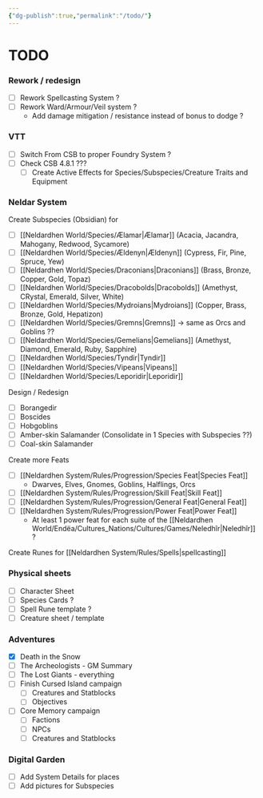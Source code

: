 ```yaml
---
{"dg-publish":true,"permalink":"/todo/"}
---
```


# TODO

### Rework / redesign
- [ ] Rework Spellcasting System ?
- [ ] Rework Ward/Armour/Veil system ?
	- Add damage mitigation / resistance instead of bonus to dodge ?

### VTT
- [ ]  Switch From CSB to proper Foundry System ?
- [ ] Check CSB 4.8.1 ???
	- [ ] Create Active Effects for Species/Subspecies/Creature Traits and Equipment

### Neldar System
Create Subspecies (Obsidian) for
- [ ]  [[Neldardhen World/Species/Ælamar\|Ælamar]] (Acacia, Jacandra, Mahogany, Redwood, Sycamore)
- [ ] [[Neldardhen World/Species/Ældenyn\|Ældenyn]] (Cypress, Fir, Pine, Spruce, Yew)
- [ ] [[Neldardhen World/Species/Draconians\|Draconians]] (Brass, Bronze, Copper, Gold, Topaz)
- [ ] [[Neldardhen World/Species/Dracobolds\|Dracobolds]] (Amethyst, CRystal, Emerald, Silver, White)
- [ ] [[Neldardhen World/Species/Mydroians\|Mydroians]] (Copper, Brass, Bronze, Gold, Hepatizon)
- [ ] [[Neldardhen World/Species/Gremns\|Gremns]] -> same as Orcs and Goblins ??
- [ ] [[Neldardhen World/Species/Gemelians\|Gemelians]] (Amethyst, Diamond, Emerald, Ruby, Sapphire)
- [ ] [[Neldardhen World/Species/Tyndir\|Tyndir]]
- [ ] [[Neldardhen World/Species/Vipeans\|Vipeans]]
- [ ] [[Neldardhen World/Species/Leporidir\|Leporidir]]

Design / Redesign
- [ ] Borangedir
- [ ] Boscides
- [ ] Hobgoblins
- [ ] Amber-skin Salamander (Consolidate in 1 Species with Subspecies ??)
- [ ] Coal-skin Salamander

Create more Feats 
- [ ] [[Neldardhen System/Rules/Progression/Species Feat\|Species Feat]]
	- Dwarves, Elves, Gnomes, Goblins, Halflings, Orcs 
- [ ] [[Neldardhen System/Rules/Progression/Skill Feat\|Skill Feat]]
- [ ] [[Neldardhen System/Rules/Progression/General Feat\|General Feat]]
- [ ] [[Neldardhen System/Rules/Progression/Power Feat\|Power Feat]]
	- At least 1 power feat for each suite of the [[Neldardhen World/Endëa/Cultures_Nations/Cultures/Games/Neledhîr\|Neledhîr]] ?

Create Runes for [[Neldardhen System/Rules/Spells\|spellcasting]]

### Physical sheets
- [ ] Character Sheet
- [ ] Species Cards ?
- [ ] Spell Rune template ?
- [ ] Creature sheet / template

### Adventures
- [x] Death in the Snow
- [ ] The Archeologists - GM Summary
- [ ] The Lost Giants - everything
- [ ] Finish Cursed Island campaign
	- [ ] Creatures and Statblocks
	- [ ] Objectives
- [ ] Core Memory campaign
	- [ ] Factions
	- [ ] NPCs
	- [ ] Creatures and Statblocks

### Digital Garden
- [ ] Add System Details for places 
- [ ] Add pictures for Subspecies
